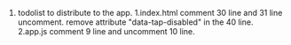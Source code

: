 1. todolist to distribute to the app.
  1.index.html 
    comment 30 line and 31 line uncomment.
    remove attribute "data-tap-disabled" in the 40 line.
  2.app.js
    comment 9 line and uncomment 10 line.